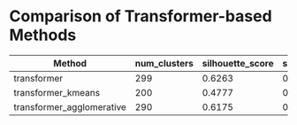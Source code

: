 # Comparison of Transformer-based Methods

| Method | num_clusters | silhouette_score | subcategory_nmi | avg_top_seller_concentration | price_homogeneity | cluster_density |
| ------ | ------ | ------ | ------ | ------ | ------ | ------ |
| transformer | 299 | 0.6263 | 0.7484 | 0.6448 | 0.2274 | 47.3311 |
| transformer_kmeans | 200 | 0.4777 | 0.6284 | 0.4872 | -0.1346 | 70.7600 |
| transformer_agglomerative | 290 | 0.6175 | 0.7458 | 0.6457 | 0.2262 | 48.8000 |
